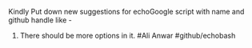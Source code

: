 Kindly Put down new suggestions for echoGoogle script with name and github handle like -
1. There should be more options in it. #Ali Anwar #github/echobash

